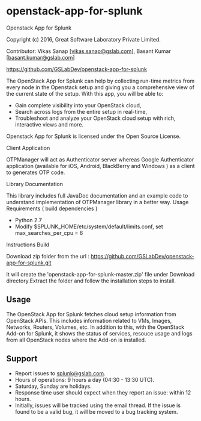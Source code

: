 # openstack-app-for-splunk

Openstack App for Splunk

Copyright (c) 2016, Great Software Laboratory Private Limited.

Contributor: Vikas Sanap [vikas.sanap@gslab.com], Basant Kumar [basant.kumar@gslab.com]

https://github.com/GSLabDev/openstack-app-for-splunk

The OpenStack App for Splunk can help by collecting run-time metrics from every node in the Openstack setup and giving you a comprehensive view of the current state of the setup. With this app, you will be able to:
- Gain complete visibility into your OpenStack cloud,
- Search across logs from the entire setup in real-time,
- Troubleshoot and analyze your OpenStack cloud setup with rich, interactive views and more.

Openstack App for Splunk is licensed under the Open Source License.

Client Application

OTPManager will act as Authenticator server whereas Google Authenticator application (available for iOS, Android, BlackBerry and Windows ) as a client to generates OTP code.

Library Documentation

This library includes full JavaDoc documentation and an example code to understand implementation of OTPManager library in a better way.
Usage
Requirements ( build dependencies )

* Python 2.7
* Modify $SPLUNK_HOME/etc/system/default/limits.conf, set max_searches_per_cpu = 6

Instructions
Build

Download zip folder from the url : https://github.com/GSLabDev/openstack-app-for-splunk.git

It will create the 'openstack-app-for-splunk-master.zip' file under Download directory.Extract the folder and follow the installation steps to install.

Usage
-----
The OpenStack App for Splunk fetches cloud setup information from OpenStack APIs. This includes information related to VMs, Images, Networks, Routers, Volumes, etc. In addition to this, with the OpenStack Add-on for Splunk, it shows the status of services, resouce usage and logs from all OpenStack nodes where the Add-on is installed.

Support
-------
   * Report issues to splunk@gslab.com.
   * Hours of operations: 9 hours a day (04:30 - 13:30 UTC).
   * Saturday, Sunday are holidays.
   * Response time user should expect when they report an issue: within 12 hours.
   * Initially, issues will be tracked using the email thread. If the issue is found to be a valid bug, it will be moved to a bug tracking system.


